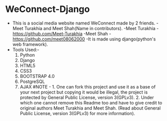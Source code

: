 # WeConnect-Django
- This is a social media website named WeConnect made by 2 friends.
-Meet Turakhia and Meet Shah(Name in contributors).
-Meet Turakhia - https://github.com/Meet-Turakhia
-Meet Shah - https://github.com/meet08062000
-It is made using django(python's web framework).
- Tools Used:-
  1. Python
  2. Django
  3. HTML5
  4. CSS3
  5. BOOTSTRAP 4.0
  6. PostgreSQL
  7. AJAX
#NOTE - 1. One can fork this project and use it as a base of your next project but copying it would be illegal, the project is protected by General Public License, 
        version 3(GPLv3).
        2. Under which one cannot remove this Readme too and have to give credit to original authors Meet Turakhia and Meet Shah.
        (Read about General Public License, version 3(GPLv3) for more information).
